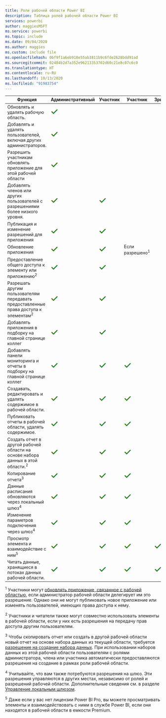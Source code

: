 ```yaml
---
title: Роли рабочей области Power BI
description: Таблица ролей рабочей области Power BI
services: powerbi
author: maggiesMSFT
ms.service: powerbi
ms.topic: include
ms.date: 09/04/2020
ms.author: maggies
ms.custom: include file
ms.openlocfilehash: 0bf9f1a6eb918e55ab3811b9c6fde2628bdd91ad
ms.sourcegitcommit: 02484b2d7a352e96213353702d60c21e8c07c6c0
ms.translationtype: HT
ms.contentlocale: ru-RU
ms.lasthandoff: 10/13/2020
ms.locfileid: "91983754"
---
```

|Функция   | Административный  | Участник  | Участник  | Зритель |
|---|---|---|---|---|
| Обновлять и удалять рабочую область.  | ![Флажок "Да"](media/power-bi-workspace-roles-table/green-checkmark.png) |   |   |   | 
| Добавлять и удалять пользователей, включая других администраторов.  |  ![Флажок "Да"](media/power-bi-workspace-roles-table/green-checkmark.png) |   |   |   |
| Разрешить участникам обновлять приложение для этой рабочей области  |  ![Флажок "Да"](media/power-bi-workspace-roles-table/green-checkmark.png) |   |   |   |
| Добавлять членов или других пользователей с разрешениями более низкого уровня.  |  ![Флажок "Да"](media/power-bi-workspace-roles-table/green-checkmark.png) | ![Флажок "Да"](media/power-bi-workspace-roles-table/green-checkmark.png)  |   |   |
| Публикация и изменение разрешений для приложения |  ![Флажок "Да"](media/power-bi-workspace-roles-table/green-checkmark.png) | ![Флажок "Да"](media/power-bi-workspace-roles-table/green-checkmark.png)  |   |   |
| Обновление приложения |  ![Флажок "Да"](media/power-bi-workspace-roles-table/green-checkmark.png) | ![Флажок "Да"](media/power-bi-workspace-roles-table/green-checkmark.png)  |  Если разрешено<sup>1</sup>  |   |
| Предоставление общего доступа к элементу или приложению<sup>2</sup> |  ![Флажок "Да"](media/power-bi-workspace-roles-table/green-checkmark.png) | ![Флажок "Да"](media/power-bi-workspace-roles-table/green-checkmark.png)  |   |   |
| Разрешать другим пользователям передавать предоставленные права доступа к элементам<sup>2</sup> |  ![Флажок "Да"](media/power-bi-workspace-roles-table/green-checkmark.png) | ![Флажок "Да"](media/power-bi-workspace-roles-table/green-checkmark.png)  |   |   |
| Добавлять приложения в подборку на главной странице коллег |  ![Флажок "Да"](media/power-bi-workspace-roles-table/green-checkmark.png) | ![Флажок "Да"](media/power-bi-workspace-roles-table/green-checkmark.png)  |   |   |
| Добавлять панели мониторинга и отчеты в подборку на главной странице коллег |  ![Флажок "Да"](media/power-bi-workspace-roles-table/green-checkmark.png) | ![Флажок "Да"](media/power-bi-workspace-roles-table/green-checkmark.png)  | ![Флажок "Да"](media/power-bi-workspace-roles-table/green-checkmark.png) |   |
| Создавать, редактировать и удалять содержимое в рабочей области.  |  ![Флажок "Да"](media/power-bi-workspace-roles-table/green-checkmark.png) | ![Флажок "Да"](media/power-bi-workspace-roles-table/green-checkmark.png)  | ![Флажок "Да"](media/power-bi-workspace-roles-table/green-checkmark.png)  |   |
| Публиковать отчеты в рабочей области, удалять содержимое.  |  ![Флажок "Да"](media/power-bi-workspace-roles-table/green-checkmark.png) | ![Флажок "Да"](media/power-bi-workspace-roles-table/green-checkmark.png)  | ![Флажок "Да"](media/power-bi-workspace-roles-table/green-checkmark.png)  |   |
| Создать отчет в другой рабочей области на основе набора данных в этой области.<sup>2</sup> |  ![Флажок "Да"](media/power-bi-workspace-roles-table/green-checkmark.png) | ![Флажок "Да"](media/power-bi-workspace-roles-table/green-checkmark.png)  | ![Флажок "Да"](media/power-bi-workspace-roles-table/green-checkmark.png)  |   |
| Копирование отчета<sup>3</sup> | ![Флажок "Да"](media/power-bi-workspace-roles-table/green-checkmark.png) | ![Флажок "Да"](media/power-bi-workspace-roles-table/green-checkmark.png) | ![Флажок "Да"](media/power-bi-workspace-roles-table/green-checkmark.png) |  |
| Данные расписания обновляются через локальный шлюз<sup>4</sup> | ![Флажок "Да"](media/power-bi-workspace-roles-table/green-checkmark.png) | ![Флажок "Да"](media/power-bi-workspace-roles-table/green-checkmark.png) | ![Флажок "Да"](media/power-bi-workspace-roles-table/green-checkmark.png) |  |
| Изменение параметров подключения через шлюз<sup>4</sup> | ![Флажок "Да"](media/power-bi-workspace-roles-table/green-checkmark.png) | ![Флажок "Да"](media/power-bi-workspace-roles-table/green-checkmark.png) | ![Флажок "Да"](media/power-bi-workspace-roles-table/green-checkmark.png) |  |
| Просмотр элемента и взаимодействие с ним<sup>5</sup> |  ![Флажок "Да"](media/power-bi-workspace-roles-table/green-checkmark.png) | ![Флажок "Да"](media/power-bi-workspace-roles-table/green-checkmark.png)  | ![Флажок "Да"](media/power-bi-workspace-roles-table/green-checkmark.png)  | ![Флажок "Да"](media/power-bi-workspace-roles-table/green-checkmark.png)  |
| Читать данные, хранящиеся в потоках данных рабочей области. | ![Флажок "Да"](media/power-bi-workspace-roles-table/green-checkmark.png) | ![Флажок "Да"](media/power-bi-workspace-roles-table/green-checkmark.png) | ![Флажок "Да"](media/power-bi-workspace-roles-table/green-checkmark.png) | ![Флажок "Да"](media/power-bi-workspace-roles-table/green-checkmark.png) |

<sup>1</sup> Участники могут [обновлять приложение, связанное с рабочей областью](../collaborate-share/service-create-the-new-workspaces.md#allow-contributors-to-update-the-app), если администратор рабочей области делегирует им это разрешение. Однако они не могут публиковать новое приложение или изменять пользователей, имеющих права доступа к нему.

<sup>2</sup> Участники и читатели также могут совместно использовать элементы в рабочей области, если у них есть разрешения на передачу прав доступа другим пользователям.

<sup>3</sup> Чтобы скопировать отчет или создать в другой рабочей области новый отчет на основе набора данных из текущей области, требуется [разрешение на создание набора данных](../connect-data/service-datasets-build-permissions.md). При использовании наборов данных из этой рабочей области пользователям с ролями администратора, члена или участника автоматически предоставляются разрешения на создание в рамках роли рабочей области.

<sup>4</sup> Учитывайте, что вам также потребуются разрешения на шлюз. Эти разрешения управляются в других местах, независимо от ролей и разрешений рабочей области. Дополнительные сведения см. в разделе [Управление локальным шлюзом](/data-integration/gateway/service-gateway-manage).

<sup>5</sup> Даже если у вас нет лицензии Power BI Pro, вы можете просматривать элементы и взаимодействовать с ними в службе Power BI, если они находятся в рабочей области в емкости Premium.